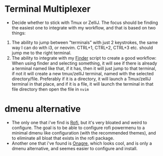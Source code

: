 # Terminal Multiplexer
- Decide whether to stick with Tmux or ZelliJ. The focus should be finding the easiest one to integrate with my workflow, and that is based on two things:
1. The ability to jump between "terminals" with just 2 keystrokes, the same way I can do with i3, or neovim. CTRL+1, CTRL+2, CTRL+3 etc. should jump me to the right terminal.
2. The ability to integrate with my [Finder](./scripts/finder) script to create a good workflow: When using finder and selecting something, it will see if there is already a terminal named like that, if it has, then it will just jump to that terminal, if not it will create a new tmux/zelliJ terminal, named with the selected directory/file. Preferably if it is a directory, it will launch a Tmux/zelliJ terminal in that place, and if it is a file, it will launch the terminal in that file directory then open the file in `nvim`

# dmenu alternative
- The only one that i've find is [Rofi](https://github.com/davatorium/rofi), but it's very bloated and weird to configure. The goal is to be able to configure rofi powermenu to a minimal dmenu like configuration (with the recommended themes), and to eliminate all bloat that exists in the rofi package.
- Another one that i've found is [Onagre](https://github.com/onagre-launcher/onagre), which looks cool, and is only a dmenu alternative, and seemes easier to configure and install.
